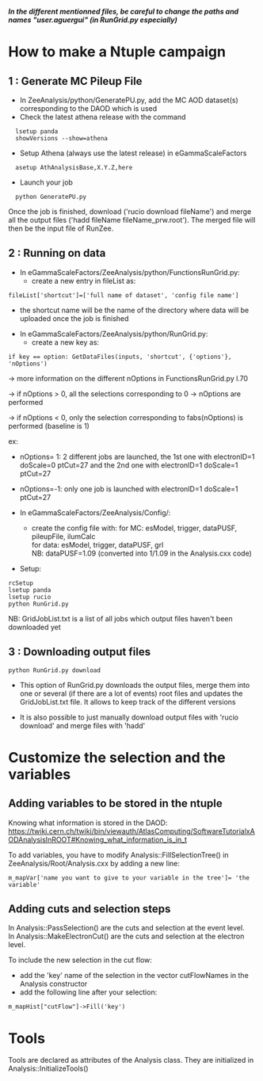 **_In the different mentionned files, be careful to change the paths and names "user.aguergui" (in RunGrid.py especially)_**


How to make a Ntuple campaign
====================================

1 : Generate MC Pileup File 
---------------------------

- In ZeeAnalysis/python/GeneratePU.py, add the MC AOD dataset(s) corresponding to the DAOD which is used
- Check the latest athena release with the command 
```
  lsetup panda
  showVersions --show=athena
```
  
- Setup Athena (always use the latest release) in eGammaScaleFactors
```  
  asetup AthAnalysisBase,X.Y.Z,here 
```
- Launch your job
```  
  python GeneratePU.py
```

Once the job is finished, download ('rucio download fileName') and merge all the output files ('hadd fileName fileName_prw.root'). The merged file will then be the input file of RunZee.


2 : Running on data
--------------------

- In eGammaScaleFactors/ZeeAnalysis/python/FunctionsRunGrid.py:
   * create a new entry in fileList as: 
```
fileList['shortcut']=['full name of dataset', 'config file name']
```
   * the shortcut name will be the name of the directory where data will be uploaded once the job is finished

- In eGammaScaleFactors/ZeeAnalysis/python/RunGrid.py:
   * create a new key as: 
```
if key == option: GetDataFiles(inputs, 'shortcut', {'options'}, 'nOptions')
```
  -> more information on the different nOptions in FunctionsRunGrid.py l.70

  -> if nOptions > 0, all the selections corresponding to 0 -> nOptions are performed

  -> if nOptions < 0, only the selection corresponding to fabs(nOptions) is performed (baseline is 1)

   ex: 
   - nOptions= 1: 2 different jobs are launched, the 1st one with electronID=1 doScale=0 ptCut=27 and the 2nd one with electronID=1 doScale=1 ptCut=27  
   - nOptions=-1: only one job is launched with electronID=1 doScale=1 ptCut=27

- In eGammaScaleFactors/ZeeAnalysis/Config/:
   * create the config file with:
for MC: esModel, trigger, dataPUSF, pileupFile, ilumCalc  
for data: esModel, trigger, dataPUSF, grl  
NB: dataPUSF=1.09 (converted into 1/1.09 in the Analysis.cxx code)

- Setup: 
```
rcSetup 
lsetup panda
lsetup rucio
python RunGrid.py
```
  
NB: GridJobList.txt is a list of all jobs which output files haven't been downloaded yet



3 : Downloading output files
----------------------------
```
python RunGrid.py download
```
- This option of RunGrid.py downloads the output files, merge them into one or several (if there are a lot of events) root files and updates the GridJobList.txt file. It allows to keep track of the different versions

- It is also possible to just manually download output files with 'rucio download' and merge files with 'hadd'


Customize the selection and the variables
=========================================

Adding variables to be stored in the ntuple
-------------------------------------------

Knowing what information is stored in the DAOD:
https://twiki.cern.ch/twiki/bin/viewauth/AtlasComputing/SoftwareTutorialxAODAnalysisInROOT#Knowing_what_information_is_in_t

To add variables, you have to modify Analysis::FillSelectionTree() in ZeeAnalysis/Root/Analysis.cxx by adding a new line:
```
m_mapVar['name you want to give to your variable in the tree']= 'the variable'
```

Adding cuts and selection steps
-------------------------------

In Analysis::PassSelection() are the cuts and selection at the event level.  
In Analysis::MakeElectronCut() are the cuts and selection at the electron level.  

To include the new selection in the cut flow: 
- add the 'key' name of the selection in the vector cutFlowNames in the Analysis constructor
- add the following line after your selection:
```
m_mapHist["cutFlow"]->Fill('key')
```


Tools
=====

Tools are declared as attributes of the Analysis class. They are initialized in Analysis::InitializeTools()
